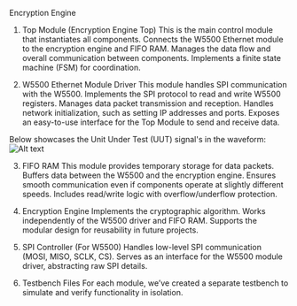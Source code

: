 Encryption Engine


1. Top Module (Encryption Engine Top)
This is the main control module that instantiates all components.
Connects the W5500 Ethernet module to the encryption engine and FIFO RAM.
Manages the data flow and overall communication between components.
Implements a finite state machine (FSM) for coordination.

2. W5500 Ethernet Module Driver
This module handles SPI communication with the W5500.
Implements the SPI protocol to read and write W5500 registers.
Manages data packet transmission and reception.
Handles network initialization, such as setting IP addresses and ports.
Exposes an easy-to-use interface for the Top Module to send and receive data.

Below showcases the Unit Under Test (UUT) signal's in the waveform:
![Alt text](https://i.ibb.co/2cvDm4J/Screenshot-From-2025-01-19-14-31-14.png)


3. FIFO RAM
This module provides temporary storage for data packets.
Buffers data between the W5500 and the encryption engine.
Ensures smooth communication even if components operate at slightly different speeds.
Includes read/write logic with overflow/underflow protection.

4. Encryption Engine
Implements the cryptographic algorithm.
Works independently of the W5500 driver and FIFO RAM.
Supports the modular design for reusability in future projects.

5. SPI Controller (For W5500)
Handles low-level SPI communication (MOSI, MISO, SCLK, CS).
Serves as an interface for the W5500 module driver, abstracting raw SPI details.

6. Testbench Files
For each module, we’ve created a separate testbench to simulate and verify functionality in isolation.

